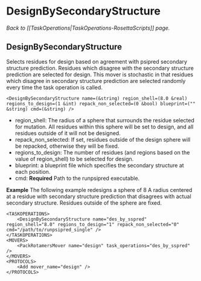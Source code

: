 # DesignBySecondaryStructure
*Back to [[TaskOperations|TaskOperations-RosettaScripts]] page.*
## DesignBySecondaryStructure

Selects residues for design based on agreement with psipred secondary structure prediction. Residues which disagree with the secondary structure prediction are selected for design. This mover is stochastic in that residues which disagree in secondary structure prediction are selected randomly every time the task operation is called.

    <DesignBySecondaryStructure name=(&string) region_shell=(8.0 &real) regions_to_design=(1 &int) repack_non_selected=(0 &bool) blueprint=("" &string) cmd=(&string) />

-   region\_shell: The radius of a sphere that surrounds the residue selected for mutation. All residues within this sphere will be set to design, and all residues outside of it will not be designed.
-   repack\_non\_selected: If set, residues outside of the design sphere will be repacked, otherwise they will be fixed.
-   regions\_to\_design: The number of residues (and regions based on the value of region\_shell) to be selected for design.
-   blueprint: a blueprint file which specifies the secondary structure at each position.
-   cmd: **Required** Path to the runpsipred executable.

**Example** The following example redesigns a sphere of 8 A radius centered at a residue with secondary structure prediction that disagrees with actual secondary structure. Residues outside of the sphere are fixed.

    <TASKOPERATIONS>
        <DesignBySecondaryStructure name="des_by_sspred" region_shell="8.0" regions_to_design="1" repack_non_selected="0" cmd="/path/to/runpsipred_single" />
    </TASKOPERATIONS>
    <MOVERS>
        <PackRotamersMover name="design" task_operations="des_by_sspred" />
    </MOVERS>
    <PROTOCOLS>
        <Add mover_name="design" />
    </PROTOCOLS>

